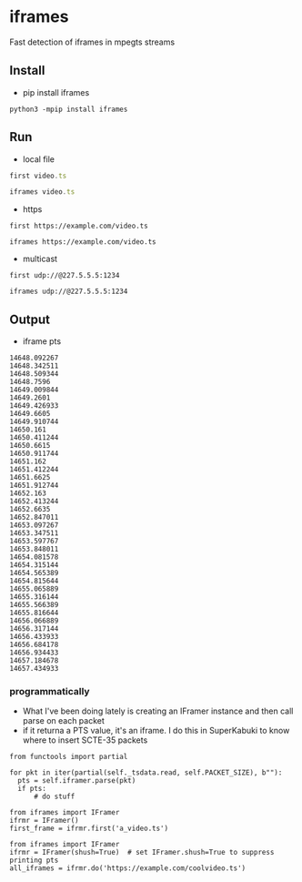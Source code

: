 # iframes
Fast detection of iframes in mpegts streams 

## Install
* pip install iframes
```smalltalk
python3 -mpip install iframes
```

## Run 
* local file
```js
first video.ts
```

```js
iframes video.ts
```
* https
```rebol
first https://example.com/video.ts
```

```rebol
iframes https://example.com/video.ts
```
* multicast
```rebol
first udp://@227.5.5.5:1234
```
```rebol
iframes udp://@227.5.5.5:1234
```
## Output
* iframe pts
```smalltalk
14648.092267
14648.342511
14648.509344
14648.7596
14649.009844
14649.2601
14649.426933
14649.6605
14649.910744
14650.161
14650.411244
14650.6615
14650.911744
14651.162
14651.412244
14651.6625
14651.912744
14652.163
14652.413244
14652.6635
14652.847011
14653.097267
14653.347511
14653.597767
14653.848011
14654.081578
14654.315144
14654.565389
14654.815644
14655.065889
14655.316144
14655.566389
14655.816644
14656.066889
14656.317144
14656.433933
14656.684178
14656.934433
14657.184678
14657.434933
```
### programmatically 

* What I've been doing lately is creating an IFramer instance and then call parse on each packet
* if it returna a PTS value, it's an iframe. I do this in SuperKabuki to know where to insert SCTE-35 packets
```py3
from functools import partial

for pkt in iter(partial(self._tsdata.read, self.PACKET_SIZE), b""):
  pts = self.iframer.parse(pkt) 
  if pts:
      # do stuff
```


```py3
from iframes import IFramer
ifrmr = IFramer()
first_frame = ifrmr.first('a_video.ts')
```

```py3
from iframes import IFramer
ifrmr = IFramer(shush=True)  # set IFramer.shush=True to suppress printing pts 
all_iframes = ifrmr.do('https://example.com/coolvideo.ts')
```
